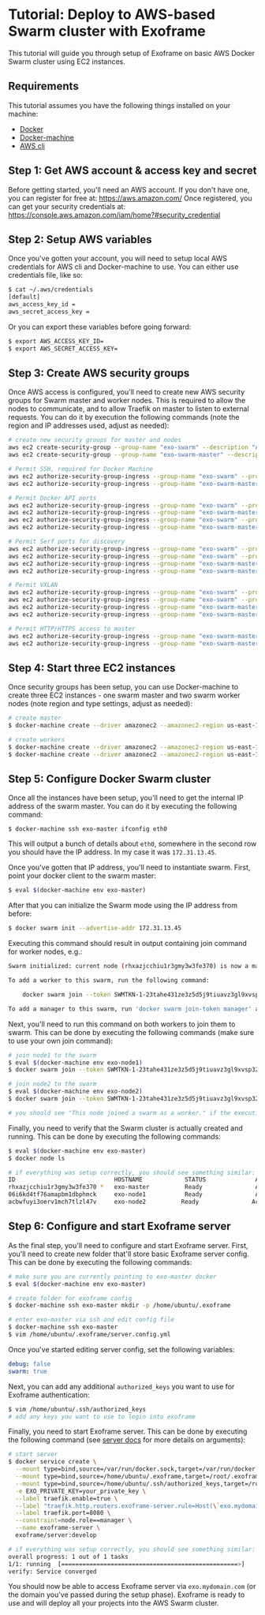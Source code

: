 # Tutorial: Deploy to AWS-based Swarm cluster with Exoframe

This tutorial will guide you through setup of Exoframe on basic AWS Docker Swarm cluster using EC2 instances.

## Requirements

This tutorial assumes you have the following things installed on your machine:

- [Docker](https://docs.docker.com/install/)
- [Docker-machine](https://docs.docker.com/machine/install-machine/)
- [AWS cli](https://docs.aws.amazon.com/cli/latest/userguide/installing.html)

## Step 1: Get AWS account & access key and secret

Before getting started, you'll need an AWS account.
If you don't have one, you can register for free at: https://aws.amazon.com/
Once registered, you can get your security credentials at: https://console.aws.amazon.com/iam/home?#security_credential

## Step 2: Setup AWS variables

Once you've gotten your account, you will need to setup local AWS credentials for AWS cli and Docker-machine to use.
You can either use credentials file, like so:

```sh
$ cat ~/.aws/credentials
[default]
aws_access_key_id =
aws_secret_access_key =
```

Or you can export these variables before going forward:

```sh
$ export AWS_ACCESS_KEY_ID=
$ export AWS_SECRET_ACCESS_KEY=
```

## Step 3: Create AWS security groups

Once AWS access is configured, you'll need to create new AWS security groups for Swarm master and worker nodes.
This is required to allow the nodes to communicate, and to allow Traefik on master to listen to external requests.
You can do it by execution the following commands (note the region and IP addresses used, adjust as needed):

```sh
# create new security groups for master and nodes
aws ec2 create-security-group --group-name "exo-swarm" --description "A Security Group for Docker Networking" --region us-east-1
aws ec2 create-security-group --group-name "exo-swarm-master" --description "A Security Group for Docker Swarm Master" --region us-east-1

# Permit SSH, required for Docker Machine
aws ec2 authorize-security-group-ingress --group-name "exo-swarm" --protocol tcp --port 22 --cidr 0.0.0.0/0  --region us-east-1
aws ec2 authorize-security-group-ingress --group-name "exo-swarm-master" --protocol tcp --port 22 --cidr 0.0.0.0/0  --region us-east-1

# Permit Docker API ports
aws ec2 authorize-security-group-ingress --group-name "exo-swarm" --protocol tcp --port 2376  --cidr 0.0.0.0/0  --region us-east-1
aws ec2 authorize-security-group-ingress --group-name "exo-swarm-master" --protocol tcp --port 2376  --cidr 0.0.0.0/0  --region us-east-1
aws ec2 authorize-security-group-ingress --group-name "exo-swarm" --protocol tcp --port 2377  --cidr 0.0.0.0/0  --region us-east-1
aws ec2 authorize-security-group-ingress --group-name "exo-swarm-master" --protocol tcp --port 2377  --cidr 0.0.0.0/0  --region us-east-1

# Permit Serf ports for discovery
aws ec2 authorize-security-group-ingress --group-name "exo-swarm" --protocol tcp --port 7946  --cidr 0.0.0.0/0  --region us-east-1
aws ec2 authorize-security-group-ingress --group-name "exo-swarm" --protocol udp --port 7946  --cidr 0.0.0.0/0  --region us-east-1
aws ec2 authorize-security-group-ingress --group-name "exo-swarm-master" --protocol tcp --port 7946  --cidr 0.0.0.0/0  --region us-east-1
aws ec2 authorize-security-group-ingress --group-name "exo-swarm-master" --protocol udp --port 7946  --cidr 0.0.0.0/0  --region us-east-1

# Permit VXLAN
aws ec2 authorize-security-group-ingress --group-name "exo-swarm" --protocol tcp --port 4789  --cidr 0.0.0.0/0  --region us-east-1
aws ec2 authorize-security-group-ingress --group-name "exo-swarm" --protocol udp --port 4789  --cidr 0.0.0.0/0  --region us-east-1
aws ec2 authorize-security-group-ingress --group-name "exo-swarm-master" --protocol tcp --port 4789  --cidr 0.0.0.0/0  --region us-east-1
aws ec2 authorize-security-group-ingress --group-name "exo-swarm-master" --protocol udp --port 4789  --cidr 0.0.0.0/0 --region us-east-1

# Permit HTTP/HTTPS access to master
aws ec2 authorize-security-group-ingress --group-name "exo-swarm-master" --protocol tcp --port 80  --cidr 0.0.0.0/0 --region us-east-1
aws ec2 authorize-security-group-ingress --group-name "exo-swarm-master" --protocol tcp --port 443  --cidr 0.0.0.0/0 --region us-east-1
```

## Step 4: Start three EC2 instances

Once security groups has been setup, you can use Docker-machine to create three EC2 instances - one swarm master and two swarm worker nodes (note region and type settings, adjust as needed):

```sh
# create master
$ docker-machine create --driver amazonec2 --amazonec2-region us-east-1 --amazonec2-security-group "exo-swarm-master" --amazonec2-instance-type t2.micro exo-master

# create workers
$ docker-machine create --driver amazonec2 --amazonec2-region us-east-1 --amazonec2-security-group "exo-swarm"  --amazonec2-instance-type t2.micro exo-node1
$ docker-machine create --driver amazonec2 --amazonec2-region us-east-1 --amazonec2-security-group "exo-swarm"  --amazonec2-instance-type t2.micro exo-node2
```

## Step 5: Configure Docker Swarm cluster

Once all the instances have been setup, you'll need to get the internal IP address of the swarm master.
You can do it by executing the following command:

```
$ docker-machine ssh exo-master ifconfig eth0
```

This will output a bunch of details about `eth0`, somewhere in the second row you should have the IP address. In my case it was `172.31.13.45`.

Once you've gotten that IP address, you'll need to instantiate swarm.
First, point your docker client to the swarm master:

```sh
$ eval $(docker-machine env exo-master)
```

After that you can initialize the Swarm mode using the IP address from before:

```sh
$ docker swarm init --advertise-addr 172.31.13.45
```

Executing this command should result in output containing join command for worker nodes, e.g.:

```sh
Swarm initialized: current node (rhxazjcchiu1r3gmy3w3fe370) is now a manager.

To add a worker to this swarm, run the following command:

    docker swarm join --token SWMTKN-1-23tahe431ze3z5d5j9tiuavz3gl9xvsp32glrznnskvb8acsft-4a1pdonpgg7v07rem7rgfvoiw 172.31.13.45:2377

To add a manager to this swarm, run 'docker swarm join-token manager' and follow the instructions.
```

Next, you'll need to run this command on both workers to join them to swarm.
This can be done by executing the following commands (make sure to use your own join command):

```sh
# join node1 to the swarm
$ eval $(docker-machine env exo-node1)
$ docker swarm join --token SWMTKN-1-23tahe431ze3z5d5j9tiuavz3gl9xvsp32glrznnskvb8acsft-4a1pdonpgg7v07rem7rgfvoiw 172.31.13.45:2377

# join node2 to the swarm
$ eval $(docker-machine env exo-node2)
$ docker swarm join --token SWMTKN-1-23tahe431ze3z5d5j9tiuavz3gl9xvsp32glrznnskvb8acsft-4a1pdonpgg7v07rem7rgfvoiw 172.31.13.45:2377

# you should see "This node joined a swarm as a worker." if the execution was successful
```

Finally, you need to verify that the Swarm cluster is actually created and running.
This can be done by executing the following commands:

```sh
$ eval $(docker-machine env exo-master)
$ docker node ls

# if everything was setup correctly, you should see something similar:
ID                            HOSTNAME            STATUS              AVAILABILITY        MANAGER STATUS
rhxazjcchiu1r3gmy3w3fe370 *   exo-master          Ready               Active              Leader
06i6kd4tf76amapbm1dbphmck     exo-node1           Ready               Active
acbwfuyi3oerv1mch7tlzl47v     exo-node2          Ready               Active
```

## Step 6: Configure and start Exoframe server

As the final step, you'll need to configure and start Exoframe server.
First, you'll need to create new folder that'll store basic Exoframe server config.
This can be done by executing the following commands:

```sh
# make sure you are currently pointing to exo-master docker
$ eval $(docker-machine env exo-master)

# create folder for exoframe config
$ docker-machine ssh exo-master mkdir -p /home/ubuntu/.exoframe

# enter exo-master via ssh and edit config file
$ docker-machine ssh exo-master
$ vim /home/ubuntu/.exoframe/server.config.yml
```

Once you've started editing server config, set the following variables:

```yaml
debug: false
swarm: true
```

Next, you can add any additional `authorized_keys` you want to use for Exoframe authentication:

```sh
$ vim /home/ubuntu/.ssh/authorized_keys
# add any keys you want to use to login into exoframe
```

Finally, you need to start Exoframe server.
This can be done by executing the following command (see [server docs](https://github.com/exoframejs/exoframe-server#exoframe-server) for more details on arguments):

```sh
# start server
$ docker service create \
  --mount type=bind,source=/var/run/docker.sock,target=/var/run/docker.sock \
  --mount type=bind,source=/home/ubuntu/.exoframe,target=/root/.exoframe \
  --mount type=bind,source=/home/ubuntu/.ssh/authorized_keys,target=/root/.ssh/authorized_keys,readonly \
  -e EXO_PRIVATE_KEY=your_private_key \
  --label traefik.enable=true \
  --label "traefik.http.routers.exoframe-server.rule=Host(\`exo.mydomain.com\`)"  \
  --label traefik.port=8080 \
  --constraint=node.role==manager \
  --name exoframe-server \
  exoframe/server:develop

# if everything was setup correctly, you should see something similar:
overall progress: 1 out of 1 tasks
1/1: running  [==================================================>]
verify: Service converged
```

You should now be able to access Exoframe server via `exo.mydomain.com` (or the domain you've passed during the setup phase).
Exoframe is ready to use and will deploy all your projects into the AWS Swarm cluster.
